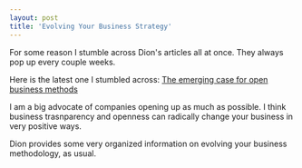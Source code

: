 ```yaml
---
layout: post
title: 'Evolving Your Business Strategy'
---
```

For some reason I stumble across Dion's articles all at once. They always pop up every couple weeks.<p></p>
Here is the latest one I stumbled across: <a href="http://blogs.zdnet.com/Hinchcliffe/?p=218">The emerging case for open business methods</a><p></p>
I am a big advocate of companies opening up as much as possible. I think business trasnparency and openness can radically change your business in very positive ways.<p></p>
Dion provides some very organized information on evolving your business methodology, as usual.
